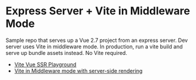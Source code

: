 # Express Server + Vite in Middleware Mode

Sample repo that serves up a Vue 2.7 project from an express server. Dev server uses Vite in middleware mode. In production, run a vite build and serve up bundle assets instead. No Vite required. 

* [Vite Vue SSR Playground](https://github.com/vitejs/vite/blob/main/playground/ssr-vue/server.js)
* [Vite in Middleware mode with server-side rendering](https://vitejs.dev/guide/ssr.html#server-side-rendering)